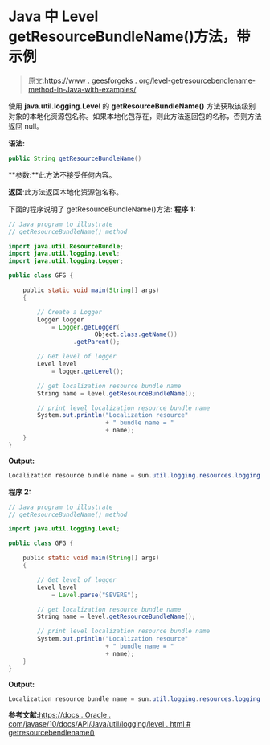 # Java 中 Level getResourceBundleName()方法，带示例

> 原文:[https://www . geesforgeks . org/level-getresourcebendlename-method-in-Java-with-examples/](https://www.geeksforgeeks.org/level-getresourcebundlename-method-in-java-with-examples/)

使用 **java.util.logging.Level** 的 **getResourceBundleName()** 方法获取该级别对象的本地化资源包名称。如果本地化包存在，则此方法返回包的名称，否则方法返回 null。

**语法:**

```java
public String getResourceBundleName()

```

**参数:**此方法不接受任何内容。

**返回**:此方法返回本地化资源包名称。

下面的程序说明了 getResourceBundleName()方法:
**程序 1:**

```java
// Java program to illustrate
// getResourceBundleName() method

import java.util.ResourceBundle;
import java.util.logging.Level;
import java.util.logging.Logger;

public class GFG {

    public static void main(String[] args)
    {

        // Create a Logger
        Logger logger
            = Logger.getLogger(
                        Object.class.getName())
                  .getParent();

        // Get level of logger
        Level level
            = logger.getLevel();

        // get localization resource bundle name
        String name = level.getResourceBundleName();

        // print level localization resource bundle name
        System.out.println("Localization resource"
                           + " bundle name = "
                           + name);
    }
}
```

**Output:**

```java
Localization resource bundle name = sun.util.logging.resources.logging

```

**程序 2:**

```java
// Java program to illustrate
// getResourceBundleName() method

import java.util.logging.Level;

public class GFG {

    public static void main(String[] args)
    {

        // Get level of logger
        Level level
            = Level.parse("SEVERE");

        // get localization resource bundle name
        String name = level.getResourceBundleName();

        // print level localization resource bundle name
        System.out.println("Localization resource"
                           + " bundle name = "
                           + name);
    }
}
```

**Output:**

```java
Localization resource bundle name = sun.util.logging.resources.logging

```

**参考文献:**[https://docs . Oracle . com/javase/10/docs/API/Java/util/logging/level . html # getresourcebendlename()](https://docs.oracle.com/javase/10/docs/api/java/util/logging/Level.html#getResourceBundleName())
